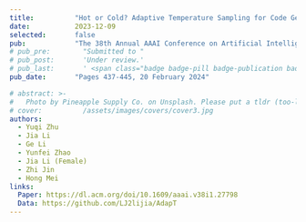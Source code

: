 ```yaml
---
title:          "Hot or Cold? Adaptive Temperature Sampling for Code Generation with Large Language Models"
date:           2023-12-09
selected:       false
pub:            "The 38th Annual AAAI Conference on Artificial Intelligence (AAAI 2024)"
# pub_pre:        "Submitted to "
# pub_post:       'Under review.'
# pub_last:       ' <span class="badge badge-pill badge-publication badge-success">CCF-A</span>'
pub_date:       "Pages 437-445, 20 February 2024"

# abstract: >-
#   Photo by Pineapple Supply Co. on Unsplash. Please put a tldr (too-long-didnt-read, 1~2 sentences) of your publication here. It is not recommended to put the actual abstract here because it is usually too long to fit in. $\LaTeX$ is supported. $a=b+c$.
# cover:          /assets/images/covers/cover3.jpg
authors:
  - Yuqi Zhu
  - Jia Li
  - Ge Li
  - Yunfei Zhao
  - Jia Li (Female)
  - Zhi Jin
  - Hong Mei
links:
  Paper: https://dl.acm.org/doi/10.1609/aaai.v38i1.27798
  Data: https://github.com/LJ2lijia/AdapT
---
```

